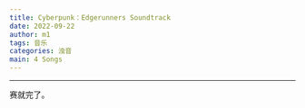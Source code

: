 ```yaml
---
title: Cyberpunk：Edgerunners Soundtrack
date: 2022-09-22
author: m1
tags: 音乐
categories: 浊音
main: 4 Songs
---
```


<link rel="stylesheet" href="/css/APlayer.min.css">
<div id="aplayer"></div>
<script src="/js/APlayer.min.js"></script>
<script>
    const ap = new APlayer({
    container: document.getElementById('aplayer'),
    lrcType: 3,
    loop: 'none',
    audio: [
        {
        name: 'This Fire (Main Theme)',
        artist: 'Franz Ferdinand',
        url: '01 This Fire (Main Theme).m4a',
        cover: 'Cover.jpg',
        lrc: '01 This Fire (Main Theme).lrc',
        },
        {
        name: 'Let You Down',
        artist: 'Dawid Podsiadło',
        url: '02 Let You Down.m4a',
        cover: 'Cover.jpg',
        lrc: '02 Let You Down.lrc',
        },
        {
        name: 'Who\'s Ready for Tomorrow',
        artist: 'Rat Boy',
        url: '03 Whos Ready for Tomorrow.m4a',
        cover: 'Cover.jpg',
        lrc: '03 Whos Ready for Tomorrow.lrc',
        },
        {
        name: 'I Really Want to Stay at Your House',
        artist: 'Rosa Walton (Let’s Eat Grandma)',
        url: '04 I Really Want to Stay at Your House.m4a',
        cover: 'Cover.jpg',
        lrc: '04 I Really Want to Stay at Your House.lrc',
        }
    ]
});
</script>

---

赛就完了。